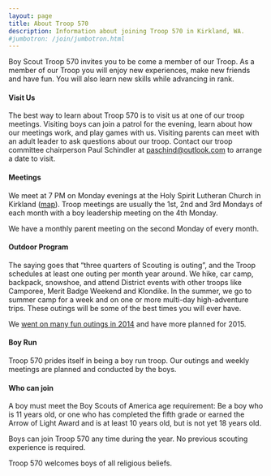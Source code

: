 ```yaml
---
layout: page
title: About Troop 570
description: Information about joining Troop 570 in Kirkland, WA.
#jumbotron: /join/jumbotron.html
---
```

Boy Scout Troop 570 invites you to be come a member of our Troop. As a member
of our Troop you will enjoy new experiences, make new friends and have fun.
You will also learn new skills while advancing in rank.

#### Visit Us

The best way to learn about Troop 570 is to visit us at one of our troop
meetings. Visiting boys can join a patrol for the evening, learn about how our
meetings work, and play games with us. Visiting parents can meet with an adult
leader to ask questions about our troop. Contact our troop committee
chairperson Paul Schindler at
[paschind@outlook.com](mailto:paschind@outlook.com?subject=Request+To+Visit+Troop+Meeting)
to arrange a date to visit.

#### Meetings

We meet at 7 PM on Monday evenings at the Holy Spirit Lutheran Church in Kirkland
([map](https://www.google.com/maps/place/10021+NE+124th+St,+Kirkland,+WA+98034/@47.7107034,-122.2067723,17z/data=!3m1!4b1!4m2!3m1!1s0x549012702c70fbbf:0x9359246b1ebce8dc)).
Troop meetings are usually the 1st, 2nd and 3rd Mondays of each month with a
boy leadership meeting on the 4th Monday.

We have a monthly parent meeting on the second Monday of every month.

#### Outdoor Program

The saying goes that “three quarters of Scouting is outing”, and the Troop
schedules at least one outing per month year around. We hike, car camp,
backpack, snowshoe, and attend District events with other troops like Camporee,
Merit Badge Weekend and Klondike. In the summer, we go to summer camp for a
week and on one or more multi-day high-adventure trips. These outings will be
some of the best times you will ever have. 

We [went on many fun outings in 2014](/outings/) and have more planned for
2015.

#### Boy Run

Troop 570 prides itself in being a boy run troop. Our outings and weekly
meetings are planned and conducted by the boys.

#### Who can join

A boy must meet the Boy Scouts of America age requirement: Be a boy who is 11
years old, or one who has completed the fifth grade or earned the Arrow of
Light Award and is at least 10 years old, but is not yet 18 years old.

Boys can join Troop 570 any time during the year. No previous scouting
experience is required.

Troop 570 welcomes boys of all religious beliefs.
